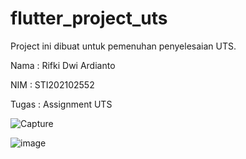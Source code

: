 # flutter_project_uts

Project ini dibuat untuk pemenuhan penyelesaian UTS.

Nama    : Rifki Dwi Ardianto

NIM     : STI202102552

Tugas   : Assignment UTS

![Capture](https://github.com/rifkidardianto/UTS_Rifki_DA_STI202102552/assets/165438349/d9ff236e-742a-4fe1-ba5a-090cb5405a03)

![image](https://github.com/rifkidardianto/UTS_Rifki_DA_STI202102552/assets/165438349/3be1a966-8d89-4509-8f22-186e771c9f5a)



